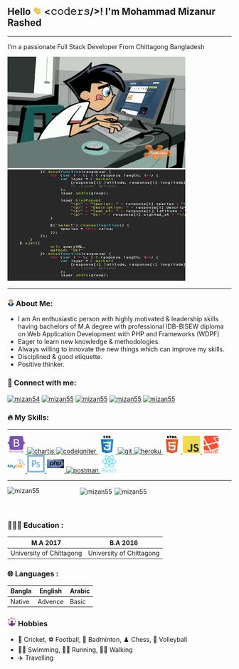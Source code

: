 ## Hello <img src="./wave.gif" width="20"> <𝚌𝚘𝚍𝚎𝚛𝚜/>! I'm Mohammad Mizanur Rashed

---

I'm a passionate Full Stack Developer From Chittagong Bangladesh
<br/>

<div>
<img src="me.gif" width="400" height="250" style="max-width: 100%; ">
<img src="new.gif" width="400" height="250" style="max-width: 100%;">
</div>

---

### <img src="./about.png" width="15" height="15" style="border-radius: 25px; color:white"> About Me:

- I am An enthusiastic person with highly motivated & leadership
  skills having bachelors of M.A degree with professional IDB-BISEW diploma on
  Web Application Development with PHP and Frameworks (WDPF)
- Eager to learn new knowledge & methodologies.
- Always willing to innovate the new things which can improve
  my skills.
- Disciplined & good etiquette.
- Positive thinker.

<h3 align="left">📢 Connect with me:</h3>
<p align="left">
<a href="https://twitter.com/mizan54" target="blank"><img align="center" src="https://raw.githubusercontent.com/rahuldkjain/github-profile-readme-generator/master/src/images/icons/Social/twitter.svg" alt="mizan54" height="30" width="40" /></a>
<a href="https://linkedin.com/in/mizan55" target="blank"><img align="center" src="https://raw.githubusercontent.com/rahuldkjain/github-profile-readme-generator/master/src/images/icons/Social/linked-in-alt.svg" alt="mizan55" height="30" width="40" /></a>
<a href="https://stackoverflow.com/users/mizan55" target="blank"><img align="center" src="https://raw.githubusercontent.com/rahuldkjain/github-profile-readme-generator/master/src/images/icons/Social/stack-overflow.svg" alt="mizan55" height="30" width="40" /></a>
<a href="https://fb.com/mizan55" target="blank"><img align="center" src="https://raw.githubusercontent.com/rahuldkjain/github-profile-readme-generator/master/src/images/icons/Social/facebook.svg" alt="mizan55" height="30" width="40" /></a>
<a href="https://instagram.com/mizan55" target="blank"><img align="center" src="https://raw.githubusercontent.com/rahuldkjain/github-profile-readme-generator/master/src/images/icons/Social/instagram.svg" alt="mizan55" height="30" width="40" /></a>
</p>

 <h3 align="left">🔥 My Skills:</h3>
 <hr/>

<p align="left"> <a href="https://getbootstrap.com" target="_blank" rel="noreferrer"> <img src="https://raw.githubusercontent.com/devicons/devicon/master/icons/bootstrap/bootstrap-plain-wordmark.svg" alt="bootstrap" width="40" height="40"/> </a> <a href="https://www.chartjs.org" target="_blank" rel="noreferrer"> <img src="https://www.chartjs.org/media/logo-title.svg" alt="chartjs" width="40" height="40"/> </a> <a href="https://codeigniter.com" target="_blank" rel="noreferrer"> <img src="https://cdn.worldvectorlogo.com/logos/codeigniter.svg" alt="codeigniter" width="40" height="40"/> </a> <a href="https://www.w3schools.com/css/" target="_blank" rel="noreferrer"> <img src="https://raw.githubusercontent.com/devicons/devicon/master/icons/css3/css3-original-wordmark.svg" alt="css3" width="40" height="40"/> </a> <a href="https://git-scm.com/" target="_blank" rel="noreferrer"> <img src="https://www.vectorlogo.zone/logos/git-scm/git-scm-icon.svg" alt="git" width="40" height="40"/> </a> <a href="https://heroku.com" target="_blank" rel="noreferrer"> <img src="https://www.vectorlogo.zone/logos/heroku/heroku-icon.svg" alt="heroku" width="40" height="40"/> </a> <a href="https://www.w3.org/html/" target="_blank" rel="noreferrer"> <img src="https://raw.githubusercontent.com/devicons/devicon/master/icons/html5/html5-original-wordmark.svg" alt="html5" width="40" height="40"/> </a> <a href="https://developer.mozilla.org/en-US/docs/Web/JavaScript" target="_blank" rel="noreferrer"> <img src="https://raw.githubusercontent.com/devicons/devicon/master/icons/javascript/javascript-original.svg" alt="javascript" width="40" height="40"/> </a> <a href="https://laravel.com/" target="_blank" rel="noreferrer"> <img src="https://raw.githubusercontent.com/devicons/devicon/master/icons/laravel/laravel-plain-wordmark.svg" alt="laravel" width="40" height="40"/> </a> <a href="https://www.mysql.com/" target="_blank" rel="noreferrer"> <img src="https://raw.githubusercontent.com/devicons/devicon/master/icons/mysql/mysql-original-wordmark.svg" alt="mysql" width="40" height="40"/> </a> <a href="https://www.photoshop.com/en" target="_blank" rel="noreferrer"> <img src="https://raw.githubusercontent.com/devicons/devicon/master/icons/photoshop/photoshop-line.svg" alt="photoshop" width="40" height="40"/> </a> <a href="https://www.php.net" target="_blank" rel="noreferrer"> <img src="https://raw.githubusercontent.com/devicons/devicon/master/icons/php/php-original.svg" alt="php" width="40" height="40"/> </a> <a href="https://postman.com" target="_blank" rel="noreferrer"> <img src="https://www.vectorlogo.zone/logos/getpostman/getpostman-icon.svg" alt="postman" width="40" height="40"/> </a> <a href="https://reactjs.org/" target="_blank" rel="noreferrer"> <img src="https://raw.githubusercontent.com/devicons/devicon/master/icons/react/react-original-wordmark.svg" alt="react" width="40" height="40"/> </a> </p>

---

<div>
    <img align="left" style="margine-top:0; width:32%;padding-right:2px" width="400"  src="https://github-readme-stats.vercel.app/api/top-langs?username=mizan55&show_icons=true&locale=en&layout=compact" alt="mizan55" />

<img align="center" style="margine-top:0; width:32%;padding-right:2px" width="400"   src="https://github-readme-streak-stats.herokuapp.com/?user=mizan55&" alt="mizan55" />
<img align="center" style="margine-top:0; width:32%" width="400"  src="https://github-readme-stats.vercel.app/api?username=mizan55&show_icons=true&locale=en" alt="mizan55" />
</div>
</br></br>

### 👨🏻‍🎓 Education :

| M.A 2017                 | B.A 2016                 |
| ------------------------ | ------------------------ |
| University of Chittagong | University of Chittagong |

<p></p>

### 🌐 Languages :

| Bangla | English | Arabic |
| ------ | ------- | ------ |
| Native | Advence | Basic  |

<p></p>

### <img src="./hobbies.png" width="20" style="border-radius: 30px;"> Hobbies

<ul dir="auto">
<li><g-emoji class="g-emoji" alias="cricket_game" fallback-src="https://github.githubassets.com/images/icons/emoji/unicode/1f3cf.png">🏏</g-emoji> Cricket, <g-emoji class="g-emoji" alias="soccer" fallback-src="https://github.githubassets.com/images/icons/emoji/unicode/26bd.png">⚽</g-emoji> Football, <g-emoji class="g-emoji" alias="badminton" fallback-src="https://github.githubassets.com/images/icons/emoji/unicode/1f3f8.png">🏸</g-emoji> Badminton, <g-emoji class="g-emoji" alias="chess_pawn" fallback-src="https://github.githubassets.com/images/icons/emoji/unicode/265f.png">♟️</g-emoji> Chess, <g-emoji class="g-emoji" alias="volleyball" fallback-src="https://github.githubassets.com/images/icons/emoji/unicode/1f3d0.png">🏐</g-emoji> Volleyball</li>
<li><g-emoji class="g-emoji" alias="swimming_man" fallback-src="https://github.githubassets.com/images/icons/emoji/unicode/1f3ca-2642.png">🏊&zwj;♂️</g-emoji> Swimming, <g-emoji class="g-emoji" alias="running_man" fallback-src="https://github.githubassets.com/images/icons/emoji/unicode/1f3c3-2642.png">🏃&zwj;♂️</g-emoji> Running, <g-emoji class="g-emoji" alias="walking_man" fallback-src="https://github.githubassets.com/images/icons/emoji/unicode/1f6b6-2642.png">🚶&zwj;♂️</g-emoji> Walking</li>
<li><g-emoji class="g-emoji" alias="airplane" fallback-src="https://github.githubassets.com/images/icons/emoji/unicode/2708.png">✈️</g-emoji> Travelling</li>
</ul>

</div>
